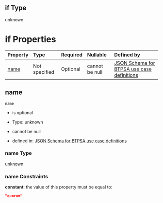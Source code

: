 ## if Type

unknown

# if Properties

| Property      | Type          | Required | Nullable       | Defined by                                                                                                                                                                                                        |
| :------------ | :------------ | :------- | :------------- | :---------------------------------------------------------------------------------------------------------------------------------------------------------------------------------------------------------------- |
| [name](#name) | Not specified | Optional | cannot be null | [JSON Schema for BTPSA use case definitions](btpsa-usecase-properties-services-items-allof-1-then-allof-96-if-properties-name.md "undefined#/properties/services/items/allOf/1/then/allOf/96/if/properties/name") |

## name



`name`

*   is optional

*   Type: unknown

*   cannot be null

*   defined in: [JSON Schema for BTPSA use case definitions](btpsa-usecase-properties-services-items-allof-1-then-allof-96-if-properties-name.md "undefined#/properties/services/items/allOf/1/then/allOf/96/if/properties/name")

### name Type

unknown

### name Constraints

**constant**: the value of this property must be equal to:

```json
"quorum"
```
